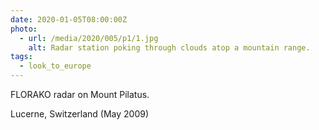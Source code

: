 ```yaml
---
date: 2020-01-05T08:00:00Z
photo:
  - url: /media/2020/005/p1/1.jpg
    alt: Radar station poking through clouds atop a mountain range.
tags:
  - look_to_europe
---
```


FLORAKO radar on Mount Pilatus.

Lucerne, Switzerland (May 2009)
